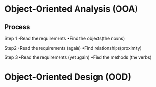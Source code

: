 # Object-Oriented Analysis (OOA)

 Process
 -------------------------
Step 1
•Read the requirements
•Find the objects(the nouns)

Step2
•Read the requirements (again)
•Find relationships(proximity)

Step 3
•Read the requirements (yet again)
•Find the methods (the verbs)


# Object-Oriented Design (OOD)
